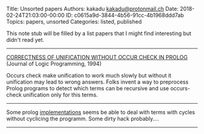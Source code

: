 Title: Unsorted papers
Authors: kakadu <kakadu@protonmail.ch>
Date: 2018-02-24T21:03:00-00:00
ID: c0615a9d-3844-4b56-91cc-4b1968ddd7ab
Topics: papers, unsorted
Categories: listed, published

This note stub will be filled by a list papers that I might find 
interesting but didn't read yet.

---

[CORRECTNESS OF UNIFICATION WITHOUT OCCUR CHECK IN PROLOG](https://www.sciencedirect.com/science/article/pii/0743106694900485) (Journal of Logic Programming, 1994)

Occurs check make unification to work much slowly but without it unification may 
lead to wrong answers. Folks invent a way to preprocess Prolog programs to detect
which terms can be recursive and use occurs-check unification only for this terms.

---

Some prolog [implementations](https://sicstus.sics.se/sicstus/docs/3.12.8/html/sicstus/Occur.html) seems be able to deal with terms with cycles without cyclicing the programm. Some dirty hack probably....

---



